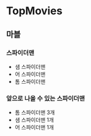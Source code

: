 # TopMovies

## 마블

### 스파이더맨

- 샘 스파이더맨
- 어 스파이더맨
- 톰 스파이더맨

### 앞으로 나올 수 있는 스파이더맨

- 톰 스파이더맨 3개
- 샘 스파이더맨 1개
- 어 스파이더맨 1개

